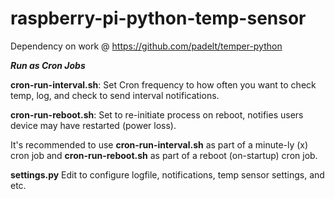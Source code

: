raspberry-pi-python-temp-sensor
===============================

Dependency on work @ https://github.com/padelt/temper-python

***Run as Cron Jobs***

**cron-run-interval.sh**: Set Cron frequency to how often you want to check temp, log, and check to send interval notifications.

**cron-run-reboot.sh**: Set to re-initiate process on reboot, notifies users device may have restarted (power loss).

It's recommended to use **cron-run-interval.sh** as part of a minute-ly (x) cron job and **cron-run-reboot.sh** as part of a reboot (on-startup) cron job.

**settings.py** 
Edit to configure logfile, notifications, temp sensor settings, and etc.
